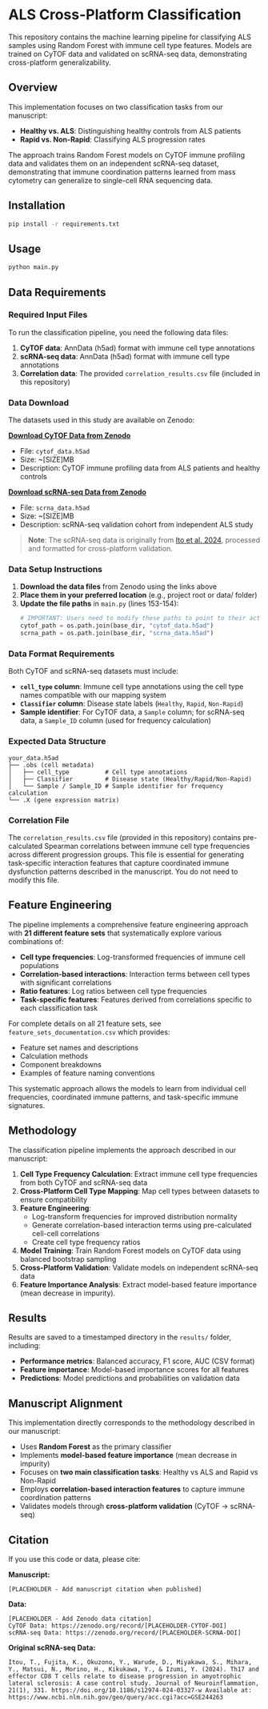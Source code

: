 # ALS Cross-Platform Classification

This repository contains the machine learning pipeline for classifying ALS samples using Random Forest with immune cell type features. Models are trained on CyTOF data and validated on scRNA-seq data, demonstrating cross-platform generalizability.

## Overview

This implementation focuses on two classification tasks from our manuscript:
- **Healthy vs. ALS**: Distinguishing healthy controls from ALS patients  
- **Rapid vs. Non-Rapid**: Classifying ALS progression rates

The approach trains Random Forest models on CyTOF immune profiling data and validates them on an independent scRNA-seq dataset, demonstrating that immune coordination patterns learned from mass cytometry can generalize to single-cell RNA sequencing data.


## Installation

```bash
pip install -r requirements.txt
```

## Usage

```bash
python main.py
```

## Data Requirements

### Required Input Files
To run the classification pipeline, you need the following data files:

1. **CyTOF data**: AnnData (h5ad) format with immune cell type annotations
2. **scRNA-seq data**: AnnData (h5ad) format with immune cell type annotations  
3. **Correlation data**: The provided `correlation_results.csv` file (included in this repository)

### Data Download

The datasets used in this study are available on Zenodo:

**[Download CyTOF Data from Zenodo](https://zenodo.org/record/[PLACEHOLDER-CYTOF-DOI])**
- File: `cytof_data.h5ad`
- Size: ~[SIZE]MB
- Description: CyTOF immune profiling data from ALS patients and healthy controls

**[Download scRNA-seq Data from Zenodo](https://zenodo.org/record/[PLACEHOLDER-SCRNA-DOI])**
- File: `scrna_data.h5ad` 
- Size: ~[SIZE]MB
- Description: scRNA-seq validation cohort from independent ALS study

> **Note**: The scRNA-seq data is originally from [Ito et al. 2024](https://www.ncbi.nlm.nih.gov/geo/query/acc.cgi?acc=GSE244263), processed and formatted for cross-platform validation.

### Data Setup Instructions

1. **Download the data files** from Zenodo using the links above
2. **Place them in your preferred location** (e.g., project root or data/ folder)
3. **Update the file paths** in `main.py` (lines 153-154):
   ```python
   # IMPORTANT: Users need to modify these paths to point to their actual data files
   cytof_path = os.path.join(base_dir, "cytof_data.h5ad")
   scrna_path = os.path.join(base_dir, "scrna_data.h5ad")
   ```

### Data Format Requirements
Both CyTOF and scRNA-seq datasets must include:
- **`cell_type` column**: Immune cell type annotations using the cell type names compatible with our mapping system
- **`Classifier` column**: Disease state labels (`Healthy`, `Rapid`, `Non-Rapid`)
- **Sample identifier**: For CyTOF data, a `Sample` column; for scRNA-seq data, a `Sample_ID` column (used for frequency calculation)

### Expected Data Structure
```
your_data.h5ad
├── .obs (cell metadata)
│   ├── cell_type          # Cell type annotations
│   ├── Classifier         # Disease state (Healthy/Rapid/Non-Rapid)
│   └── Sample / Sample_ID # Sample identifier for frequency calculation
└── .X (gene expression matrix)
```

### Correlation File
The `correlation_results.csv` file (provided in this repository) contains pre-calculated Spearman correlations between immune cell type frequencies across different progression groups. This file is essential for generating task-specific interaction features that capture coordinated immune dysfunction patterns described in the manuscript. You do not need to modify this file.

## Feature Engineering

The pipeline implements a comprehensive feature engineering approach with **21 different feature sets** that systematically explore various combinations of:

- **Cell type frequencies**: Log-transformed frequencies of immune cell populations
- **Correlation-based interactions**: Interaction terms between cell types with significant correlations  
- **Ratio features**: Log ratios between cell type frequencies
- **Task-specific features**: Features derived from correlations specific to each classification task

For complete details on all 21 feature sets, see `feature_sets_documentation.csv` which provides:
- Feature set names and descriptions
- Calculation methods 
- Component breakdowns
- Examples of feature naming conventions

This systematic approach allows the models to learn from individual cell frequencies, coordinated immune patterns, and task-specific immune signatures.

## Methodology

The classification pipeline implements the approach described in our manuscript:

1. **Cell Type Frequency Calculation**: Extract immune cell type frequencies from both CyTOF and scRNA-seq data
2. **Cross-Platform Cell Type Mapping**: Map cell types between datasets to ensure compatibility  
3. **Feature Engineering**: 
   - Log-transform frequencies for improved distribution normality
   - Generate correlation-based interaction terms using pre-calculated cell-cell correlations
   - Create cell type frequency ratios
4. **Model Training**: Train Random Forest models on CyTOF data using balanced bootstrap sampling
5. **Cross-Platform Validation**: Validate models on independent scRNA-seq data
6. **Feature Importance Analysis**: Extract model-based feature importance (mean decrease in impurity).

## Results

Results are saved to a timestamped directory in the `results/` folder, including:
- **Performance metrics**: Balanced accuracy, F1 score, AUC (CSV format)
- **Feature importance**: Model-based importance scores for all features
- **Predictions**: Model predictions and probabilities on validation data


## Manuscript Alignment

This implementation directly corresponds to the methodology described in our manuscript:
- Uses **Random Forest** as the primary classifier
- Implements **model-based feature importance** (mean decrease in impurity) 
- Focuses on **two main classification tasks**: Healthy vs ALS and Rapid vs Non-Rapid
- Employs **correlation-based interaction features** to capture immune coordination patterns
- Validates models through **cross-platform validation** (CyTOF → scRNA-seq)

## Citation

If you use this code or data, please cite:

**Manuscript:**
```
[PLACEHOLDER - Add manuscript citation when published]
```

**Data:**
```
[PLACEHOLDER - Add Zenodo data citation]
CyTOF Data: https://zenodo.org/record/[PLACEHOLDER-CYTOF-DOI]
scRNA-seq Data: https://zenodo.org/record/[PLACEHOLDER-SCRNA-DOI]
```

**Original scRNA-seq Data:**
```
Itou, T., Fujita, K., Okuzono, Y., Warude, D., Miyakawa, S., Mihara, Y., Matsui, N., Morino, H., Kikukawa, Y., & Izumi, Y. (2024). Th17 and effector CD8 T cells relate to disease progression in amyotrophic lateral sclerosis: A case control study. Journal of Neuroinflammation, 21(1), 331. https://doi.org/10.1186/s12974-024-03327-w Available at: https://www.ncbi.nlm.nih.gov/geo/query/acc.cgi?acc=GSE244263
```